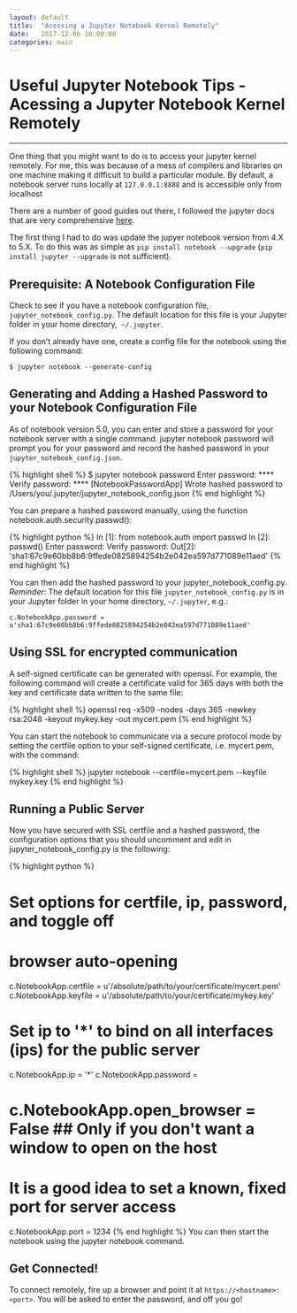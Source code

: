 ```yaml
---
layout: default
title:  "Acessing a Jupyter Notebook Kernel Remotely"
date:   2017-12-06 10:00:00
categories: main
---
```


# Useful Jupyter Notebook Tips - Acessing a Jupyter Notebook Kernel Remotely

---

One thing that you might want to do is to access your jupyter kernel remotely. For me, this was because of a mess of compilers and libraries on one machine making it difficult to build a particular module. By default, a notebook server runs locally at `127.0.0.1:8888` and is accessible only from localhost

There are a number of good guides out there, I followed the jupyter docs that are very comprehensive [here](http://jupyter-notebook.readthedocs.io/en/stable/public_server.html).

The first thing I had to do was update the jupyer notebook version from 4.X to 5.X. To do this was as simple as `pip install notebook --upgrade` (`pip install jupyter --upgrade` is not sufficient).

## Prerequisite: A Notebook Configuration File

Check to see if you have a notebook configuration file, `jupyter_notebook_config.py`. The default location for this file is your Jupyter folder in your home directory,` ~/.jupyter`.

If you don’t already have one, create a config file for the notebook using the following command:

`$ jupyter notebook --generate-config`

## Generating and Adding a Hashed Password to your Notebook Configuration File

As of notebook version 5.0, you can enter and store a password for your notebook server with a single command. jupyter notebook password will prompt you for your password and record the hashed password in your `jupyter_notebook_config.json`.

{% highlight shell %}
$ jupyter notebook password
Enter password:  ****
Verify password: ****
[NotebookPasswordApp] Wrote hashed password to /Users/you/.jupyter/jupyter_notebook_config.json
{% end highlight %}

You can prepare a hashed password manually, using the function notebook.auth.security.passwd():

{% highlight python %}
In [1]: from notebook.auth import passwd
In [2]: passwd()
Enter password:
Verify password:
Out[2]: 'sha1:67c9e60bb8b6:9ffede0825894254b2e042ea597d771089e11aed'
{% end highlight %}

You can then add the hashed password to your jupyter_notebook_config.py. *Reminder*: The default location for this file `jupyter_notebook_config.py` is in your Jupyter folder in your home directory, `~/.jupyter`, e.g.:

`c.NotebookApp.password = u'sha1:67c9e60bb8b6:9ffede0825894254b2e042ea597d771089e11aed'`

## Using SSL for encrypted communication

A self-signed certificate can be generated with openssl. For example, the following command will create a certificate valid for 365 days with both the key and certificate data written to the same file:

{% highlight shell %}
openssl req -x509 -nodes -days 365 -newkey rsa:2048 -keyout mykey.key -out mycert.pem
{% end highlight %}

You can start the notebook to communicate via a secure protocol mode by setting the certfile option to your self-signed certificate, i.e. mycert.pem, with the command:

{% highlight shell %}
jupyter notebook --certfile=mycert.pem --keyfile mykey.key
{% end highlight %}

## Running a Public Server

Now you have secured with SSL certfile and a hashed password, the configuration options that you should uncomment and edit in jupyter_notebook_config.py is the following:

{% highlight python %}
# Set options for certfile, ip, password, and toggle off
# browser auto-opening
c.NotebookApp.certfile = u'/absolute/path/to/your/certificate/mycert.pem'
c.NotebookApp.keyfile = u'/absolute/path/to/your/certificate/mykey.key'
# Set ip to '*' to bind on all interfaces (ips) for the public server
c.NotebookApp.ip = '*'
c.NotebookApp.password = <your hashed password here>
# c.NotebookApp.open_browser = False ## Only if you don't want a window to open on the host

# It is a good idea to set a known, fixed port for server access
c.NotebookApp.port = 1234
{% end highlight %}
You can then start the notebook using the jupyter notebook command.

## Get Connected!

To connect remotely, fire up a browser and point it at `https://<hostname>:<port>`. You will be asked to enter the password, and off you go!
